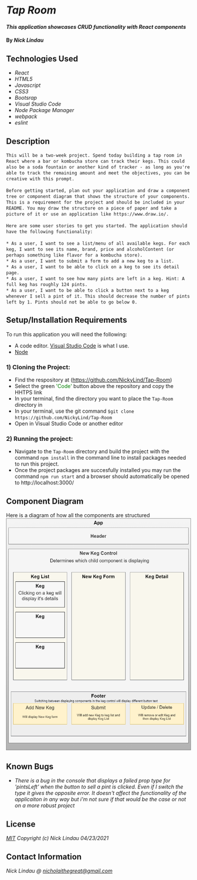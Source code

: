 # _Tap Room_

#### _This application showcases CRUD functionality with React components_

#### By _**Nick Lindau**_

## Technologies Used

* _React_
* _HTML5_
* _Javascript_
* _CSS3_
* _Bootsrap_
* _Visual Studio Code_
* _Node Package Manager_
* _webpack_
* _eslint_
## Description

    This will be a two-week project. Spend today building a tap room in React where a bar or kombucha store can track their kegs. This could also be a soda fountain or another kind of tracker - as long as you're able to track the remaining amount and meet the objectives, you can be creative with this prompt.

    Before getting started, plan out your application and draw a component tree or component diagram that shows the structure of your components. This is a requirement for the project and should be included in your README. You may draw the structure on a piece of paper and take a picture of it or use an application like https://www.draw.io/.

    Here are some user stories to get you started. The application should have the following functionality:

    * As a user, I want to see a list/menu of all available kegs. For each keg, I want to see its name, brand, price and alcoholContent (or perhaps something like flavor for a kombucha store).
    * As a user, I want to submit a form to add a new keg to a list.
    * As a user, I want to be able to click on a keg to see its detail page.
    * As a user, I want to see how many pints are left in a keg. Hint: A full keg has roughly 124 pints.
    * As a user, I want to be able to click a button next to a keg whenever I sell a pint of it. This should decrease the number of pints left by 1. Pints should not be able to go below 0.

## Setup/Installation Requirements
To run this application you will need the following:
* A code editor. [Visual Studio Code](https://code.visualstudio.com/) is what I use.
* [Node](https://nodejs.org/en/download/)
### 1) Cloning the Project:
* Find the respository at (https://github.com/NickyLind/Tap-Room)
* Select the green <span style="color:green">'Code'</span> button above the repository and copy the HHTPS link
* In your terminal, find the directory you want to place the `Tap-Room` directory in
* In your terminal, use the git command `$git clone https://github.com/NickyLind/Tap-Room`
* Open in Visual Studio Code or another editor

### 2) Running the project:
* Navigate to the `Tap-Room` directory and build the project with the command `npm install` in the command line to install packages needed to run this project.
* Once the project packages are succesfully installed you may run the command `npm run start` and a browser should automatically be opened to http://localhost:3000/

## Component Diagram
Here is a diagram of how all the components are structured
![component tree](/src/img/Tap-Room.png)

## Known Bugs

* _There is a bug in the console that displays a failed prop type for 'pintsLeft' when the button to sell a pint is clicked. Even if I switch the type it gives the opposite error. It doesn't affect the functionality of the applicaiton in any way but i'm not sure if that would be the case or not on a more robust project_


## License

_[MIT](https://choosealicense.com/licenses/mit/)_
 _Copyright (c) Nick Lindau 04/23/2021_

## Contact Information

_Nick Lindau @ <nicholaithegreat@gmail.com>_


